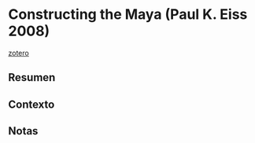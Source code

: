 # Constructing the Maya (Paul K. Eiss 2008)
[zotero](zotero://select/items/@eiss2008)

## Resumen


## Contexto

## Notas
<!--El libro se estructura en-->

<!--Estructura conceptual:-->
 
<!--Argumentos generales:-->
